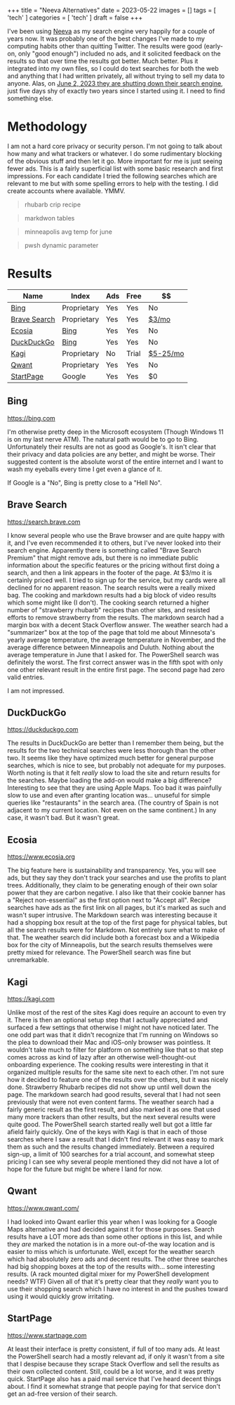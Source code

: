 +++
title = "Neeva Alternatives"
date = 2023-05-22
images = []
tags = [ 'tech' ]
categories = [ 'tech' ]
draft = false
+++

I've been using [Neeva](https://neeva.com) as my search engine very happily for a couple of years now. It was probably one of the best changes I've made to my computing habits other than quitting Twitter. The results were good (early-on, only "good enough") included no ads, and it solicited feedback on the results so that over time the results got better. Much better. Plus it integrated into my own files, so I could do text searches for both the web and anything that I had written privately, all without trying to sell my data to anyone. Alas, on [June 2, 2023 they are shutting down their search engine](https://neeva.com/blog/may-announcement), just five days shy of exactly two years since I started using it. I need to find something else.

# Methodology
I am not a hard core privacy or security person. I'm not going to talk about how many and what trackers or whatever. I do some rudimentary blocking of the obvious stuff and then let it go. More important for me is just seeing fewer ads. This is a fairly superficial list with some basic research and first impressions. For each candidate I tried the following searches which are relevant to me but with some spelling errors to help with the testing. I did create accounts where available. YMMV.

> rhubarb crip recipe

> markdwon tables

> minneapolis avg temp for june

> pwsh dynamic parameter

# Results

| Name | Index | Ads | Free | $$ |
| --- | --- | --- | --- | --- |
| [Bing](#bing) | Proprietary | Yes | Yes | No |
| [Brave Search](#brave-search) | Proprietary | Yes | Yes | [$3/mo](https://account.brave.com/?intent=checkout&product=search) |
| [Ecosia](#ecosia) | [Bing](https://www.ethicalconsumer.org/technology/how-ethical-search-engine-ecosia) | Yes | Yes | No |
| [DuckDuckGo](#duckduckgo) | [Bing](https://help.duckduckgo.com/duckduckgo-help-pages/results/sources/) | Yes | Yes | No |
| [Kagi](#kagi) | Proprietary | No | Trial | [$5-25/mo](https://kagi.com/pricing) |
| [Qwant](#qwant) | Proprietary | Yes | Yes | No |
| [StartPage](#startpage) | Google | Yes | Yes | $0 |

## Bing
https://bing.com

I'm otherwise pretty deep in the Microsoft ecosystem (Though Windows 11 is on my last nerve ATM). The natural path would be to go to Bing. Unfortunately their results are not as good as Google's. It isn't clear that their privacy and data policies are any better, and might be worse. Their suggested content is the absolute worst of the entire internet and I want to wash my eyeballs every time I get even a glance of it.

If Google is a "No", Bing is pretty close to a "Hell No".

## Brave Search
https://search.brave.com

I know several people who use the Brave browser and are quite happy with it, and I've even recommended it to others, but I've never looked into their search engine. Apparently there is something called "Brave Search Premium" that might remove ads, but there is no immediate public information about the specific features or the pricing without first doing a search, and then a link appears in the footer of the page. At $3/mo it is certainly priced well. I tried to sign up for the service, but my cards were all declined for no apparent reason. The search results were a really mixed bag. The cooking and markdown results had a big block of video results which some might like (I don't). The cooking search returned a higher number of "strawberry rhubarb" recipes than other sites, and resisted efforts to remove strawberry from the results. The markdown search had a margin box with a decent Stack Overflow answer. The weather search had a "summarizer" box at the top of the page that told me about Minnesota's yearly average temperature, the average temperature in November, and the average difference between Minneapolis and Duluth. Nothing about the average temperature in June that I asked for. The PowerShell search was definitely the worst. The first correct answer was in the fifth spot with only one other relevant result in the entire first page. The second page had zero valid entries.

I am not impressed.

## DuckDuckGo
https://duckduckgo.com

The results in DuckDuckGo are better than I remember them being, but the results for the two technical searches were less thorough than the other two. It seems like they have optimized much better for general purpose searches, which is nice to see, but probably not adequate for my purposes. Worth noting is that it felt _really_ slow to load the site and return results for the searches. Maybe loading the add-on would make a big difference? Interesting to see that they are using Apple Maps. Too bad it was painfully slow to use and even after granting location was... unuseful for simple queries like "restaurants" in the search area. (The country of Spain is not adjacent to my current location. Not even on the same continent.) In any case, it wasn't bad. But it wasn't great.

## Ecosia
https://www.ecosia.org

The big feature here is sustainability and transparency. Yes, you will see ads, but they say they don't track your searches and use the profits to plant trees. Additionally, they claim to be generating enough of their own solar power that they are carbon negative. I also like that their cookie banner has a "Reject non-essential" as the first option next to "Accept all". Recipe searches have ads as the first link on all pages, but it's marked as such and wasn't super intrusive. The Markdown search was interesting because it had a shopping box result at the top of the first page for physical tables, but all the search results were for Markdown. Not entirely sure what to make of that. The weather search did include both a forecast box and a Wikipedia box for the city of Minneapolis, but the search results themselves were pretty mixed for relevance. The PowerShell search was fine but unremarkable.

## Kagi
https://kagi.com

Unlike most of the rest of the sites Kagi does require an account to even try it. There is then an optional setup step that I actually appreciated and surfaced a few settings that otherwise I might not have noticed later. The one odd part was that it didn't recognize that I'm running on Windows so the plea to download their Mac and iOS-only browser was pointless. It wouldn't take much to filter for platform on something like that so that step comes across as kind of lazy after an otherwise well-thought-out onboarding experience. The cooking results were interesting in that it organized multiple results for the same site next to each other. I'm not sure how it decided to feature one of the results over the others, but it was nicely done. Strawberry Rhubarb recipes did not show up until well down the page. The markdown search had good results, several that I had not seen previously that were not even content farms. The weather search had a fairly generic result as the first result, and also marked it as one that used many more trackers than other results, but the next several results were quite good. The PowerShell search started really well but got a little far afield fairly quickly. One of the keys with Kagi is that in each of those searches where I saw a result that I didn't find relevant it was easy to mark them as such and the results changed immediately. Between a required sign-up, a limit of 100 searches for a trial account, and somewhat steep pricing I can see why several people mentioned they did not have a lot of hope for the future but might be where I land for now.

## Qwant
https://www.qwant.com/

I had looked into Qwant earlier this year when I was looking for a Google Maps alternative and had decided against it for those purposes. Search results have a LOT more ads than some other options in this list, and while they _are_ marked the notation is in a more out-of-the way location and is easier to miss which is unfortunate. Well, except for the weather search which had absolutely zero ads and decent results. The other three searches had big shopping boxes at the top of the results with... some interesting results. (A rack mounted digital mixer for my PowerShell development needs? WTF) Given all of that it's pretty clear that they _really_ want you to use their shopping search which I have no interest in and the pushes toward using it would quickly grow irritating.

## StartPage
https://www.startpage.com

At least their interface is pretty consistent, if full of too many ads. At least the PowerShell search had a mostly relevant ad, if only it wasn't from a site that I despise because they scrape Stack Overflow and sell the results as their own collected content. Still, could be a lot worse, and it was pretty quick. StartPage also has a paid mail service that I've heard decent things about. I find it somewhat strange that people paying for that service don't get an ad-free version of their search.
